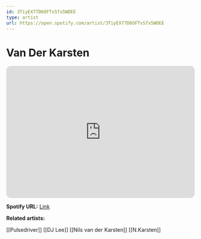 ```yaml
---
id: 3TiyEX77D6OFTvSfx5WDEE
type: artist
url: https://open.spotify.com/artist/3TiyEX77D6OFTvSfx5WDEE
---
```

# Van Der Karsten

<iframe style="border-radius:12px" src="https://open.spotify.com/embed/artist/3TiyEX77D6OFTvSfx5WDEE" width="100%" height="352" frameBorder="0" allowfullscreen="" allow="autoplay; clipboard-write; encrypted-media; fullscreen; picture-in-picture" loading="lazy"></iframe>

**Spotify URL:** [Link](https://open.spotify.com/artist/3TiyEX77D6OFTvSfx5WDEE)

**Related artists:**

[[Pulsedriver]]
[[DJ Lee]]
[[Nils van der Karsten]]
[[N.Karsten]]
